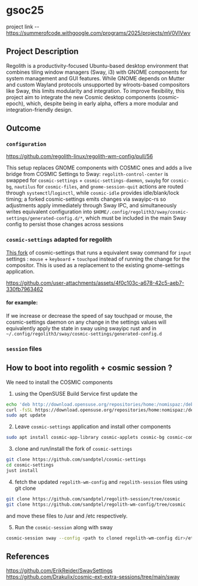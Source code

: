 # gsoc25
project link -- https://summerofcode.withgoogle.com/programs/2025/projects/mV0VlVwv

## Project Description
Regolith is a productivity-focused Ubuntu-based desktop environment that combines tiling window managers (Sway, i3) with GNOME components for system management and GUI features. While GNOME depends on Mutter and custom Wayland protocols unsupported by wlroots-based compositors like Sway, this limits modularity and integration. To improve flexibility, this project aim to integrate the new Cosmic desktop components (cosmic-epoch), which, despite being in early alpha, offers a more modular and integration-friendly design.

## Outcome
### `configuration` 
https://github.com/regolith-linux/regolith-wm-config/pull/56

This setup replaces GNOME components with COSMIC ones and adds a live bridge from COSMIC Settings to Sway: `regolith-control-center` is swapped for `cosmic-settings` + `cosmic-settings-daemon`, `swaybg` for `cosmic-bg`, `nautilus` for `cosmic-files`, and `gnome-session-quit` actions are routed through `systemctl`/`loginctl`, while `cosmic-idle` provides idle/blank/lock timing; a forked cosmic-settings emits changes via swayipc-rs so adjustments apply immediately through Sway IPC, and simultaneously writes equivalent configuration into `$HOME/.config/regolith3/sway/cosmic-settings/generated-config.d/*`, which must be included in the main Sway config to persist those changes across sessions

### `cosmic-settings` adapted for regolith
[This fork](https://github.com/sandptel/cosmic-settings) of cosmic-settings that runs a equivalent sway command for `input` settings : `mouse` + `keyboard` + `touchpad` instead of running the change for the compositor. 
This is used as a replacement to the existing gnome-settings application. 

https://github.com/user-attachments/assets/4f0c103c-a678-42c5-aeb7-330fb7963462

#### for example: 
If we increase or decrease the speed of say touchpad or mouse, the cosmic-settings daemon on any change in the settings values will equivalently apply the state in sway using swayipc rust and in `~/.config/regolith3/sway/cosmic-settings/generated-config.d`

### `session` files


## How to boot into regolith + cosmic session ?
We need to install the COSMIC components 
1. using the OpenSUSE Build Service first update the 
```bash
echo 'deb http://download.opensuse.org/repositories/home:/nomispaz:/debian:/cosmic-desktop/Debian_13/ /' | sudo tee /etc/apt/sources.list.d/home:nomispaz:debian:cosmic-desktop.list
curl -fsSL https://download.opensuse.org/repositories/home:nomispaz:/debian:cosmic-desktop/Debian_13/Release.key | gpg --dearmor | sudo tee /etc/apt/trusted.gpg.d/home_nomispaz_debian_cosmic-desktop.gpg > /dev/null
sudo apt update
```
2. Leave `cosmic-settings` application and install other components
```bash
sudo apt install cosmic-app-library cosmic-applets cosmic-bg cosmic-comp cosmic-edit cosmic-ext-alternative-startup cosmic-ext-extra-sessions cosmic-files cosmic-greeter cosmic-icons cosmic-idle cosmic-launcher cosmic-notifications cosmic-osd cosmic-panel cosmic-player cosmic-randr cosmic-screenshot cosmic-session cosmic-settings-daemon cosmic-store cosmic-term cosmic-wallpapers cosmic-workspaces xdg-desktop-portal-cosmic
```
3. clone and run/install the fork of `cosmic-settings`
```bash
git clone https://github.com/sandptel/cosmic-settings
cd cosmic-settings
just install
```
4. fetch the updated `regolith-wm-config` and `regolith-session` files using git clone
```bash
git clone https://github.com/sandptel/regolith-session/tree/cosmic
git clone https://github.com/sandptel/regolith-wm-config/tree/cosmic
```
and move these files to /usr and /etc respectively.

5. Run the `cosmic-session` along with sway 
```bash
cosmic-session sway --config <path to cloned regolith-wm-config dir>/etc/regolith/sway/config -d
```

## References 
https://github.com/ErikReider/SwaySettings
https://github.com/Drakulix/cosmic-ext-extra-sessions/tree/main/sway
